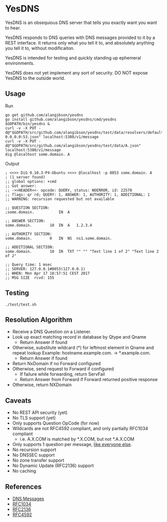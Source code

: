 YesDNS
======

YesDNS is an obsequious DNS server that tells you exactly want you want to hear.

YesDNS responds to DNS queries with DNS messages provided to it by a REST interface. It returns only what you tell it to, and absolutely anything you tell it to, without modificaiton.

YesDNS is intended for testing and quickly standing up ephemeral environments.

YesDNS does not yet implement any sort of security. DO NOT expose YesDNS to the outside world.

Usage
-----

Run

    go get github.com/alangibson/yesdns
    go install github.com/alangibson/yesdns/cmd/yesdns
    $GOPATH/bin/yesdns &
    curl -v -X PUT -d@"$GOPATH/src/github.com/alangibson/yesdns/test/data/resolvers/default-0.0.0.0:53.json" localhost:5380/v1/message
    curl -v -X PUT -d@"$GOPATH/src/github.com/alangibson/yesdns/test/data/A.json" localhost:5380/v1/message
    dig @localhost some.domain. A

Output

    ; <<>> DiG 9.10.3-P4-Ubuntu <<>> @localhost -p 8053 some.domain. A
    ; (1 server found)
    ;; global options: +cmd
    ;; Got answer:
    ;; ->>HEADER<<- opcode: QUERY, status: NOERROR, id: 22578
    ;; flags: qr rd; QUERY: 1, ANSWER: 1, AUTHORITY: 1, ADDITIONAL: 1
    ;; WARNING: recursion requested but not available

    ;; QUESTION SECTION:
    ;some.domain.			IN	A

    ;; ANSWER SECTION:
    some.domain.		10	IN	A	1.2.3.4

    ;; AUTHORITY SECTION:
    some.domain.		0	IN	NS	ns1.some.domain.

    ;; ADDITIONAL SECTION:
    some.domain.		10	IN	TXT	"" "" "Text line 1 of 2" "Text line 2 of 2"

    ;; Query time: 1 msec
    ;; SERVER: 127.0.0.1#8053(127.0.0.1)
    ;; WHEN: Mon Apr 17 18:57:51 CEST 2017
    ;; MSG SIZE  rcvd: 155

Testing
-------

    ./test/test.sh

Resolution Algorithm 
--------------------

- Receive a DNS Question on a Listener.
- Look up exact matching record in database by Qtype and Qname
  - Return Answer if found
- Otherwise, substitute wildcard (*) for leftmost element in Qname and repeat lookup
      Example: hostname.example.com. -> *.example.com.
  - Return Answer if found
- Return NxDomain if no Forward configured
- Otherwise, send request to Forward if configured
  - If failure while forwarding, return ServFail
  - Return Answer from Forward if Forward returned positive response
- Otherwise, return NXDomain

Caveats
-------

- No REST API security (yet)
- No TLS support (yet)
- Only supports Question OpCode (for now)
- Wildcards are not RFC4592 compliant, and only partially RFC1034 compliant
  - i.e. A.X.COM is matched by *.X.COM, but not *.A.X.COM
- Only supports 1 question per message, [like everyone else](https://stackoverflow.com/questions/4082081/requesting-a-and-aaaa-records-in-single-dns-query).
- No recursion support
- No DNSSEC support
- No zone transfer support
- No Dynamic Update (RFC2136) support
- No caching

References
----------

- [DNS Messages](http://www.zytrax.com/books/dns/ch15/)
- [RFC1034](https://tools.ietf.org/html/rfc1034)
- [RFC2136](https://tools.ietf.org/html/rfc2136)
- [RFC4592](https://tools.ietf.org/html/rfc4592)
